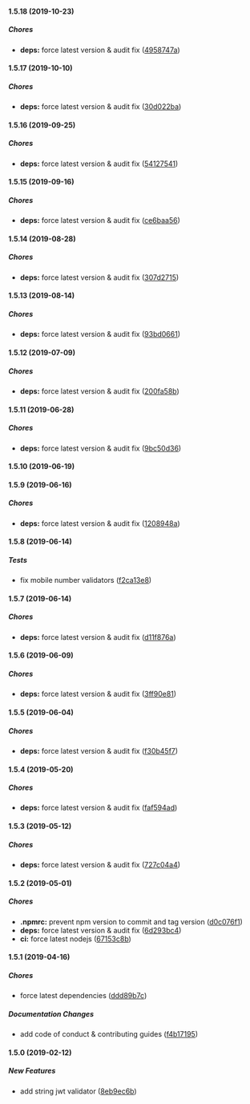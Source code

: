 #### 1.5.18 (2019-10-23)

##### Chores

* **deps:**  force latest version & audit fix ([4958747a](https://github.com/lykmapipo/mongoose-valid8/commit/4958747a7f0c2049e87b4a90c23656e48af8be5c))

#### 1.5.17 (2019-10-10)

##### Chores

* **deps:**  force latest version & audit fix ([30d022ba](https://github.com/lykmapipo/mongoose-valid8/commit/30d022ba0dc2c06826d8721970ef65c1d63728a0))

#### 1.5.16 (2019-09-25)

##### Chores

* **deps:**  force latest version & audit fix ([54127541](https://github.com/lykmapipo/mongoose-valid8/commit/54127541836c9d811896c530cbd3031bf919d0b5))

#### 1.5.15 (2019-09-16)

##### Chores

* **deps:**  force latest version & audit fix ([ce6baa56](https://github.com/lykmapipo/mongoose-valid8/commit/ce6baa569e74e3a39f29668dcfc84f59b2def5f9))

#### 1.5.14 (2019-08-28)

##### Chores

* **deps:**  force latest version & audit fix ([307d2715](https://github.com/lykmapipo/mongoose-valid8/commit/307d27151e539433bb434c4ebb5619b4d217446d))

#### 1.5.13 (2019-08-14)

##### Chores

* **deps:**  force latest version & audit fix ([93bd0661](https://github.com/lykmapipo/mongoose-valid8/commit/93bd0661494124351ab0dc810168be7c7d32bbee))

#### 1.5.12 (2019-07-09)

##### Chores

* **deps:**  force latest version & audit fix ([200fa58b](https://github.com/lykmapipo/mongoose-valid8/commit/200fa58b076d3c30b15629686317a87806cb1665))

#### 1.5.11 (2019-06-28)

##### Chores

* **deps:**  force latest version & audit fix ([9bc50d36](https://github.com/lykmapipo/mongoose-valid8/commit/9bc50d36e8762e7ec60f11c932b582309294f6c8))

#### 1.5.10 (2019-06-19)

#### 1.5.9 (2019-06-16)

##### Chores

* **deps:**  force latest version & audit fix ([1208948a](https://github.com/lykmapipo/mongoose-valid8/commit/1208948afc5e0bf1d8e3faf413d04e2a7701c4fe))

#### 1.5.8 (2019-06-14)

##### Tests

*  fix mobile number validators ([f2ca13e8](https://github.com/lykmapipo/mongoose-valid8/commit/f2ca13e8ac5a3550223a4a5c6c535be5cff2a909))

#### 1.5.7 (2019-06-14)

##### Chores

* **deps:**  force latest version & audit fix ([d11f876a](https://github.com/lykmapipo/mongoose-valid8/commit/d11f876a27c08bb162d47183e9ee3dbfc819f89b))

#### 1.5.6 (2019-06-09)

##### Chores

* **deps:**  force latest version & audit fix ([3ff90e81](https://github.com/lykmapipo/mongoose-valid8/commit/3ff90e8193e45b927dc65e79c5445ea39e787c63))

#### 1.5.5 (2019-06-04)

##### Chores

* **deps:**  force latest version & audit fix ([f30b45f7](https://github.com/lykmapipo/mongoose-valid8/commit/f30b45f740347ce03316426a755df10bcf019cce))

#### 1.5.4 (2019-05-20)

##### Chores

* **deps:**  force latest version & audit fix ([faf594ad](https://github.com/lykmapipo/mongoose-valid8/commit/faf594adff2326e91e8ea64589b42b54a79cbdf8))

#### 1.5.3 (2019-05-12)

##### Chores

* **deps:**  force latest version & audit fix ([727c04a4](https://github.com/lykmapipo/mongoose-valid8/commit/727c04a420fa9a9b68502c570585edff66f00363))

#### 1.5.2 (2019-05-01)

##### Chores

* **.npmrc:**  prevent npm version to commit and tag version ([d0c076f1](https://github.com/lykmapipo/mongoose-valid8/commit/d0c076f12c8b08dde29da6dff87e2ee269762866))
* **deps:**  force latest version & audit fix ([6d293bc4](https://github.com/lykmapipo/mongoose-valid8/commit/6d293bc4ebb9326b7f2b5812d8ea42ac4b3527f2))
* **ci:**  force latest nodejs ([67153c8b](https://github.com/lykmapipo/mongoose-valid8/commit/67153c8b5fcbfff3bc015014604c4e11cfd334cd))

#### 1.5.1 (2019-04-16)

##### Chores

*  force latest dependencies ([ddd89b7c](https://github.com/lykmapipo/mongoose-valid8/commit/ddd89b7ce21fa621a5a4e429e7b86aa735691f98))

##### Documentation Changes

*  add code of conduct & contributing guides ([f4b17195](https://github.com/lykmapipo/mongoose-valid8/commit/f4b171950bc9cd5b68004152641a3dab3a271998))

#### 1.5.0 (2019-02-12)

##### New Features

*  add string jwt validator ([8eb9ec6b](https://github.com/lykmapipo/mongoose-valid8/commit/8eb9ec6b9b809dcb8557b5caafd8bac3699bcd79))

